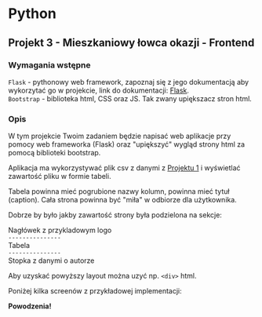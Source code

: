 # Python
## Projekt 3 - Mieszkaniowy łowca okazji - Frontend

### Wymagania wstępne

`Flask` - pythonowy web framework, zapoznaj się z jego dokumentacją aby wykorzytać go w projekcie, link do dokumentacji: [Flask](http://flask.pocoo.org/).  
`Bootstrap` - biblioteka html, CSS oraz JS. Tak zwany upiększacz stron html.

### Opis

W tym projekcie Twoim zadaniem będzie napisać web aplikacje przy pomocy web frameworka (Flask) oraz "upiększyć" wygląd strony html za pomocą biblioteki bootstrap. 

Aplikacja ma wykorzystywać plik csv z danymi z [Projektu 1](../6_Projekty/Projekt_1.md) i wyświetlać zawartość pliku w formie tabeli.

Tabela powinna mieć pogrubione nazwy kolumn, powinna mieć tytuł (caption). Cała strona powinna być "miła" w odbiorze dla użytkownika.

Dobrze by było jakby zawartość strony była podzielona na sekcje:


Nagłówek z przykladowym logo    
`---------------`  
Tabela  
`---------------`  
Stopka z danymi o autorze

Aby uzyskać powyższy layout można uzyć np. `<div>` html.

Poniżej kilka screenów z przykładowej implementacji:  



**Powodzenia!**
